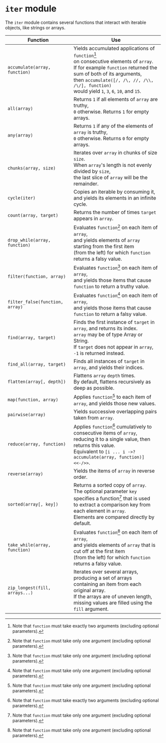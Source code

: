# `iter` module

The `iter` module contains several functions that interact with iterable objects, like strings or arrays.

<center>

Function                        | Use
---                             | ---
`accumulate(array, function)`   | Yields accumulated applications of `function`[^2]<br>on consecutive elements of `array`.<br>If for example `function` returned the sum of both of its arguments,<br>then `accumulate([/, /\, //, /\\, /\/], function)`<br>would yield `1`, `3`, `6`, `10`, and `15`.
`all(array)`                    | Returns `1` if all elements of `array` are truthy,<br>`0` otherwise. Returns `1` for empty arrays.
`any(array)`                    | Returns `1` if any of the elements of `array` is truthy,<br>`0` otherwise. Returns `0` for empty arrays.
`chunks(array, size)`           | Iterates over `array` in chunks of size `size`.<br>When `array`'s length is not evenly divided by `size`,<br>the last slice of `array` will be the remainder.
`cycle(iter)`                   | Copies an iterable by consuming it, and yields its elements in an infinite cycle.
`count(array, target)`          | Returns the number of times `target` appears in `array`.
`drop_while(array, function)`   | Evaluates `function`[^1] on each item of `array`,<br>and yields elements of `array` starting from the first item<br>(from the left) for which `function` returns a falsy value.
`filter(function, array)`       | Evaluates `function`[^1] on each item of `array`,<br>and yields those items that cause `function` to return a truthy value.
`filter_false(function, array)` | Evaluates `function`[^1] on each item of `array`,<br>and yields those items that cause `function` to return a falsy value.
`find(array, target)`           | Finds the first instance of `target` in `array`, and returns its index.<br>`array` may be of type Array or String.<br>If `target` does not appear in `array`, `-1` is returned instead.
`find_all(array, target)`       | Finds all instances of `target` in `array`, and yields their indices.
`flatten(array[, depth])`       | Flattens `array` `depth` times.<br>By default, flattens recursively as deep as possible.
`map(function, array)`          | Applies `function`[^1] to each item of `array`, and yields those new values.
`pairwise(array)`               | Yields successive overlapping pairs taken from `array`.
`reduce(array, function)`       | Applies `function`[^2] cumulatively to consecutive items of `array`,<br>reducing it to a single value, then returns this value.<br>Equivalent to `[i ... i ->? accumulate(array, function)]<<-/>>`.
`reverse(array)`                | Yields the items of `array` in reverse order.
`sorted(array[, key])`          | Returns a sorted copy of `array`.<br>The optional parameter `key` specifies a function[^1] that is used<br>to extract a comparison key from each element in `array`.<br>Elements are compared directly by default. 
`take_while(array, function)`   | Evaluates `function`[^1] on each item of `array`,<br>and yields elements of `array` that is cut off at the first item<br>(from the left) for which `function` returns a falsy value.
`zip_longest(fill, arrays...)`  | Iterates over several arrays, producing a set of arrays<br>containing an item from each original array.<br>If the arrays are of uneven length,<br>missing values are filled using the `fill` argument.

</center>

[^1]: Note that `function` must take only one argument (excluding optional parameters).

[^2]: Note that `function` must take exactly two arguments (excluding optional parameters).
